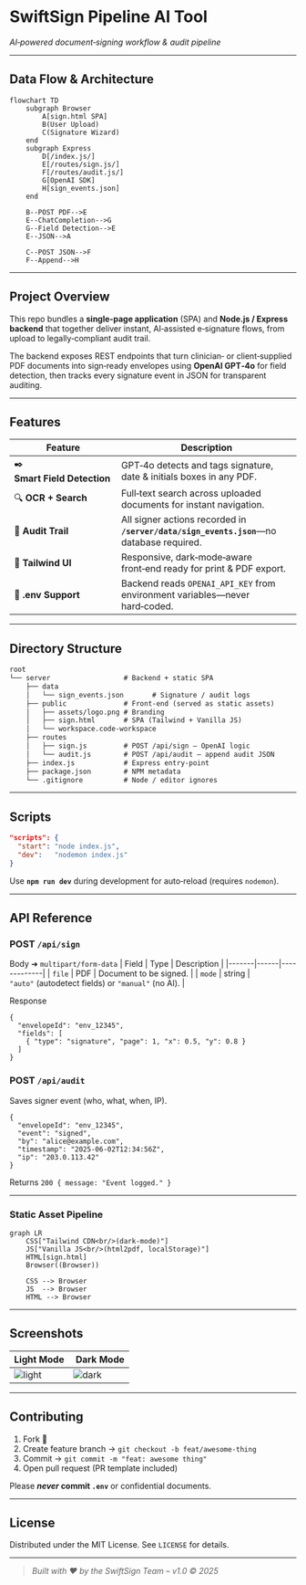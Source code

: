 # SwiftSign Pipeline AI Tool

*AI‑powered document‑signing workflow & audit pipeline*

---

## Data Flow & Architecture
```mermaid
flowchart TD
    subgraph Browser
        A[sign.html SPA]
        B(User Upload)
        C(Signature Wizard)
    end
    subgraph Express
        D[/index.js/]
        E[/routes/sign.js/]
        F[/routes/audit.js/]
        G[OpenAI SDK]
        H[sign_events.json]
    end

    B--POST PDF-->E
    E--ChatCompletion-->G
    G--Field Detection-->E
    E--JSON-->A

    C--POST JSON-->F
    F--Append-->H
```

---

## Project Overview
This repo bundles a **single‑page application** (SPA) and **Node.js / Express backend** that together deliver instant, AI‑assisted e‑signature flows, from upload to legally‑compliant audit trail.

The backend exposes REST endpoints that turn clinician‑ or client‑supplied PDF documents into sign‑ready envelopes using **OpenAI GPT‑4o** for field detection, then tracks every signature event in JSON for transparent auditing.

---

## Features
| Feature | Description |
|---------|-------------|
| ✒️ **Smart Field Detection** | GPT‑4o detects and tags signature, date & initials boxes in any PDF. |
| 🔍 **OCR + Search** | Full‑text search across uploaded documents for instant navigation. |
| 📄 **Audit Trail** | All signer actions recorded in **`/server/data/sign_events.json`**—no database required. |
| 🎨 **Tailwind UI** | Responsive, dark‑mode‑aware front‑end ready for print & PDF export. |
| 🔐 **.env Support** | Backend reads `OPENAI_API_KEY` from environment variables—never hard‑coded. |

---

## Directory Structure
```txt
root
└── server                  # Backend + static SPA
    ├── data
    │   └── sign_events.json       # Signature / audit logs
    ├── public              # Front‑end (served as static assets)
    │   ├── assets/logo.png # Branding
    │   ├── sign.html       # SPA (Tailwind + Vanilla JS)
    │   └── workspace.code-workspace
    ├── routes
    │   ├── sign.js         # POST /api/sign – OpenAI logic
    │   └── audit.js        # POST /api/audit – append audit JSON
    ├── index.js            # Express entry‑point
    ├── package.json        # NPM metadata
    └── .gitignore          # Node / editor ignores
```

---

## Scripts
```json
"scripts": {
  "start": "node index.js",
  "dev":   "nodemon index.js"
}
```
Use **`npm run dev`** during development for auto‑reload (requires `nodemon`).

---

## API Reference
### POST `/api/sign`
Body ➜ `multipart/form-data`
| Field | Type | Description |
|-------|------|-------------|
| `file` | PDF | Document to be signed. |
| `mode` | string | `"auto"` (autodetect fields) or `"manual"` (no AI). |

Response
```jsonc
{
  "envelopeId": "env_12345",
  "fields": [
    { "type": "signature", "page": 1, "x": 0.5, "y": 0.8 }
  ]
}
```

### POST `/api/audit`
Saves signer event (who, what, when, IP).
```jsonc
{
  "envelopeId": "env_12345",
  "event": "signed",
  "by": "alice@example.com",
  "timestamp": "2025‑06‑02T12:34:56Z",
  "ip": "203.0.113.42"
}
```
Returns `200 { message: "Event logged." }`

---

### Static Asset Pipeline
```mermaid
graph LR
    CSS["Tailwind CDN<br/>(dark‑mode)"]
    JS["Vanilla JS<br/>(html2pdf, localStorage)"]
    HTML[sign.html]
    Browser((Browser))

    CSS --> Browser
    JS  --> Browser
    HTML --> Browser
```

---

## Screenshots
| Light Mode | Dark Mode |
|------------|-----------|
| ![light](server/public/assets/logo.png) | ![dark](server/public/assets/logo.png) |

---

## Contributing
1. Fork 🔧
2. Create feature branch → `git checkout -b feat/awesome‑thing`
3. Commit → `git commit -m "feat: awesome thing"`
4. Open pull request (PR template included)

Please **_never_ commit `.env`** or confidential documents.

---

## License
Distributed under the MIT License. See `LICENSE` for details.

---

> *Built with ❤️ by the SwiftSign Team – v1.0 © 2025*

